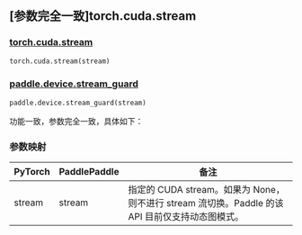 ## [参数完全一致]torch.cuda.stream

### [torch.cuda.stream](https://pytorch.org/docs/stable/generated/torch.cuda.stream.html)

```python
torch.cuda.stream(stream)
```

### [paddle.device.stream_guard](https://www.paddlepaddle.org.cn/documentation/docs/zh/develop/api/paddle/device/stream_guard_cn.html#stream-guard)

```python
paddle.device.stream_guard(stream)
```

功能一致，参数完全一致，具体如下：
### 参数映射

| PyTorch       | PaddlePaddle | 备注                                                   |
| ------------- | ------------ | ------------------------------------------------------ |
| stream        | stream            | 指定的 CUDA stream。如果为 None，则不进行 stream 流切换。Paddle 的该 API 目前仅支持动态图模式。                                    |
